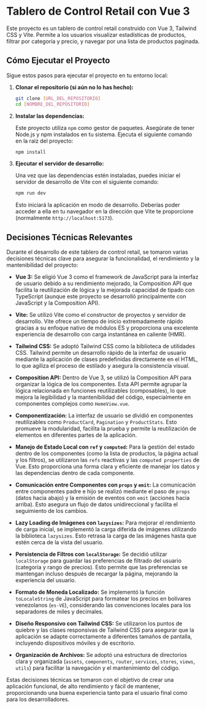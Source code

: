# Tablero de Control Retail con Vue 3

Este proyecto es un tablero de control retail construido con Vue 3, Tailwind CSS y Vite. Permite a los usuarios visualizar estadísticas de productos, filtrar por categoría y precio, y navegar por una lista de productos paginada.

## Cómo Ejecutar el Proyecto

Sigue estos pasos para ejecutar el proyecto en tu entorno local:

1.  **Clonar el repositorio (si aún no lo has hecho):**

    ```bash
    git clone [URL_DEL_REPOSITORIO]
    cd [NOMBRE_DEL_REPOSITORIO]
    ```

2.  **Instalar las dependencias:**

    Este proyecto utiliza `npm` como gestor de paquetes. Asegúrate de tener Node.js y npm instalados en tu sistema. Ejecuta el siguiente comando en la raíz del proyecto:

    ```bash
    npm install
    ```

3.  **Ejecutar el servidor de desarrollo:**

    Una vez que las dependencias estén instaladas, puedes iniciar el servidor de desarrollo de Vite con el siguiente comando:

    ```bash
    npm run dev
    ```

    Esto iniciará la aplicación en modo de desarrollo. Deberías poder acceder a ella en tu navegador en la dirección que Vite te proporcione (normalmente `http://localhost:5173`).

## Decisiones Técnicas Relevantes

Durante el desarrollo de este tablero de control retail, se tomaron varias decisiones técnicas clave para asegurar la funcionalidad, el rendimiento y la mantenibilidad del proyecto:

* **Vue 3:** Se eligió Vue 3 como el framework de JavaScript para la interfaz de usuario debido a su rendimiento mejorado, la Composition API que facilita la reutilización de lógica y la mejorada capacidad de tipado con TypeScript (aunque este proyecto se desarrolló principalmente con JavaScript y la Composition API).

* **Vite:** Se utilizó Vite como el constructor de proyectos y servidor de desarrollo. Vite ofrece un tiempo de inicio extremadamente rápido gracias a su enfoque nativo de módulos ES y proporciona una excelente experiencia de desarrollo con carga instantánea en caliente (HMR).

* **Tailwind CSS:** Se adoptó Tailwind CSS como la biblioteca de utilidades CSS. Tailwind permite un desarrollo rápido de la interfaz de usuario mediante la aplicación de clases predefinidas directamente en el HTML, lo que agiliza el proceso de estilado y asegura la consistencia visual.

* **Composition API:** Dentro de Vue 3, se utilizó la Composition API para organizar la lógica de los componentes. Esta API permite agrupar la lógica relacionada en funciones reutilizables (composables), lo que mejora la legibilidad y la mantenibilidad del código, especialmente en componentes complejos como `HomeView.vue`.

* **Componentización:** La interfaz de usuario se dividió en componentes reutilizables como `ProductCard`, `Pagination` y `ProductStats`. Esto promueve la modularidad, facilita la prueba y permite la reutilización de elementos en diferentes partes de la aplicación.

* **Manejo de Estado Local con `ref` y `computed`:** Para la gestión del estado dentro de los componentes (como la lista de productos, la página actual y los filtros), se utilizaron las `refs` reactivas y las `computed properties` de Vue. Esto proporciona una forma clara y eficiente de manejar los datos y las dependencias dentro de cada componente.

* **Comunicación entre Componentes con `props` y `emit`:** La comunicación entre componentes padre e hijo se realizó mediante el paso de `props` (datos hacia abajo) y la emisión de eventos con `emit` (acciones hacia arriba). Esto asegura un flujo de datos unidireccional y facilita el seguimiento de los cambios.

* **Lazy Loading de Imágenes con `lazysizes`:** Para mejorar el rendimiento de carga inicial, se implementó la carga diferida de imágenes utilizando la biblioteca `lazysizes`. Esto retrasa la carga de las imágenes hasta que estén cerca de la vista del usuario.

* **Persistencia de Filtros con `localStorage`:** Se decidió utilizar `localStorage` para guardar las preferencias de filtrado del usuario (categoría y rango de precios). Esto permite que las preferencias se mantengan incluso después de recargar la página, mejorando la experiencia del usuario.

* **Formato de Moneda Localizado:** Se implementó la función `toLocaleString` de JavaScript para formatear los precios en bolívares venezolanos (`es-VE`), considerando las convenciones locales para los separadores de miles y decimales.

* **Diseño Responsivo con Tailwind CSS:** Se utilizaron los puntos de quiebre y las clases responsivas de Tailwind CSS para asegurar que la aplicación se adapte correctamente a diferentes tamaños de pantalla, incluyendo dispositivos móviles y de escritorio.

* **Organización de Archivos:** Se adoptó una estructura de directorios clara y organizada (`assets`, `components`, `router`, `services`, `stores`, `views`, `utils`) para facilitar la navegación y el mantenimiento del código.

Estas decisiones técnicas se tomaron con el objetivo de crear una aplicación funcional, de alto rendimiento y fácil de mantener, proporcionando una buena experiencia tanto para el usuario final como para los desarrolladores.